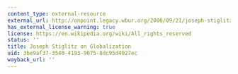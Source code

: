 ```yaml
---
content_type: external-resource
external_url: http://onpoint.legacy.wbur.org/2006/09/21/joseph-stiglitz-on-globalization
has_external_license_warning: true
license: https://en.wikipedia.org/wiki/All_rights_reserved
status: ''
title: Joseph Stiglitz on Globalization
uid: 3be9af37-3540-4193-9075-8dc95d4027ec
wayback_url: ''
---
```

